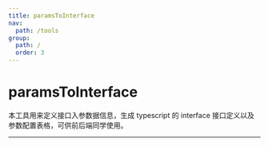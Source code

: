 ```yaml
---
title: paramsToInterface
nav:
  path: /tools
group:
  path: /
  order: 3
---
```


# paramsToInterface

本工具用来定义接口入参数据信息，生成 typescript 的 interface 接口定义以及参数配置表格，可供前后端同学使用。

---

<code src="../paramsToInterface/index.tsx" inline />
